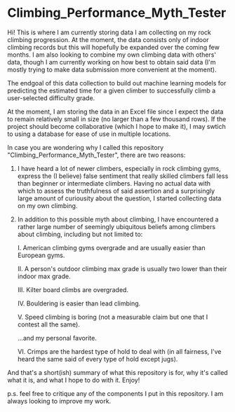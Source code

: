 # Climbing_Performance_Myth_Tester

Hi! This is where I am currently storing data I am collecting on my rock climbing progression. At the moment, the data consists only of indoor climbing records but this will hopefully be expanded over the coming few months. I am also looking to combine my own climbing data with others' data, though I am currently working on how best to obtain said data (I'm mostly trying to make data submission more convenient at the moment).

The endgoal of this data collection to build out machine learning models for predicting the estimated time for a given climber to successfully climb a user-selected difficulty grade.

At the moment, I am storing the data in an Excel file since I expect the data to remain relatively small in size (no larger than a few thousand rows). If the project should become collaborative (which I hope to make it), I may swtich to using a database for ease of use in multiple locations.

In case you are wondering why I called this repository "Climbing_Performance_Myth_Tester", there are two reasons:

   1. I have heard a lot of newer climbers, especially in rock climbing gyms, express the (I believe) false sentiment that really skilled climbers fall less than beginner or intermediate climbers. Having no actual data with which to assess the truthfulness of said assertion and a surprisingly large amount of curiousity about the question, I started collecting data on my own climbing.
   2. In addition to this possible myth about climbing, I have encountered a rather large number of seemingly ubiquitous beliefs among climbers about climbing, including but not limited to:
  
      I. American climbing gyms overgrade and are usually easier than European gyms.
      
      II. A person's outdoor climbing max grade is usually two lower than their indoor max grade.
      
      III. Kilter board climbs are overgraded.
      
      IV. Bouldering is easier than lead climbing.
      
      V. Speed climbing is boring (not a measurable claim but one that I contest all the same).
      
      ...and my personal favorite.
      
      VI. Crimps are the hardest type of hold to deal with (in all fairness, I've heard the same said of every type of hold except jugs).
      
And that's a short(ish) summary of what this repository is for, why it's called what it is, and what I hope to do with it. Enjoy!

p.s. feel free to critique any of the components I put in this repository. I am always looking to improve my work.
